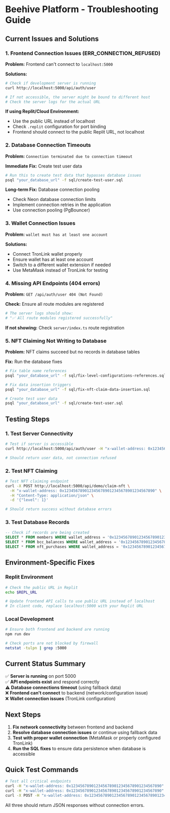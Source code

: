 # Beehive Platform - Troubleshooting Guide

## Current Issues and Solutions

### 1. Frontend Connection Issues (ERR_CONNECTION_REFUSED)

**Problem:** Frontend can't connect to `localhost:5000`

**Solutions:**
```bash
# Check if development server is running
curl http://localhost:5000/api/auth/user

# If not accessible, the server might be bound to different host
# Check the server logs for the actual URL
```

**If using Replit/Cloud Environment:**
- Use the public URL instead of localhost
- Check `.replit` configuration for port binding
- Frontend should connect to the public Replit URL, not localhost

### 2. Database Connection Timeouts

**Problem:** `Connection terminated due to connection timeout`

**Immediate Fix:** Create test user data
```bash
# Run this to create test data that bypasses database issues
psql "your_database_url" -f sql/create-test-user.sql
```

**Long-term Fix:** Database connection pooling
- Check Neon database connection limits
- Implement connection retries in the application
- Use connection pooling (PgBouncer)

### 3. Wallet Connection Issues

**Problem:** `wallet must has at least one account`

**Solutions:**
- Connect TronLink wallet properly
- Ensure wallet has at least one account
- Switch to a different wallet extension if needed
- Use MetaMask instead of TronLink for testing

### 4. Missing API Endpoints (404 errors)

**Problem:** `GET /api/auth/user 404 (Not Found)`

**Check:** Ensure all route modules are registered
```bash
# The server logs should show:
# "✅ All route modules registered successfully"
```

**If not showing:** Check `server/index.ts` route registration

### 5. NFT Claiming Not Writing to Database

**Problem:** NFT claims succeed but no records in database tables

**Fix:** Run the database fixes
```bash
# Fix table name references
psql "your_database_url" -f sql/fix-level-configurations-references.sql

# Fix data insertion triggers
psql "your_database_url" -f sql/fix-nft-claim-data-insertion.sql

# Create test user data
psql "your_database_url" -f sql/create-test-user.sql
```

## Testing Steps

### 1. Test Server Connectivity
```bash
# Test if server is accessible
curl http://localhost:5000/api/auth/user -H "x-wallet-address: 0x1234567890123456789012345678901234567890"

# Should return user data, not connection refused
```

### 2. Test NFT Claiming
```bash
# Test NFT claiming endpoint
curl -X POST http://localhost:5000/api/demo/claim-nft \
  -H "x-wallet-address: 0x1234567890123456789012345678901234567890" \
  -H "Content-Type: application/json" \
  -d '{"level": 1}'

# Should return success without database errors
```

### 3. Test Database Records
```sql
-- Check if records are being created
SELECT * FROM members WHERE wallet_address = '0x1234567890123456789012345678901234567890';
SELECT * FROM bcc_balances WHERE wallet_address = '0x1234567890123456789012345678901234567890';
SELECT * FROM nft_purchases WHERE wallet_address = '0x1234567890123456789012345678901234567890';
```

## Environment-Specific Fixes

### Replit Environment
```bash
# Check the public URL in Replit
echo $REPL_URL

# Update frontend API calls to use public URL instead of localhost
# In client code, replace localhost:5000 with your Replit URL
```

### Local Development
```bash
# Ensure both frontend and backend are running
npm run dev

# Check ports are not blocked by firewall
netstat -tulpn | grep :5000
```

## Current Status Summary

✅ **Server is running** on port 5000  
✅ **API endpoints exist** and respond correctly  
⚠️  **Database connections timeout** (using fallback data)  
❌ **Frontend can't connect** to backend (network/configuration issue)  
❌ **Wallet connection issues** (TronLink configuration)  

## Next Steps

1. **Fix network connectivity** between frontend and backend
2. **Resolve database connection issues** or continue using fallback data
3. **Test with proper wallet connection** (MetaMask or properly configured TronLink)
4. **Run the SQL fixes** to ensure data persistence when database is accessible

## Quick Test Commands

```bash
# Test all critical endpoints
curl -H "x-wallet-address: 0x1234567890123456789012345678901234567890" http://localhost:5000/api/auth/user
curl -H "x-wallet-address: 0x1234567890123456789012345678901234567890" http://localhost:5000/api/stats/user-referrals
curl -X POST -H "x-wallet-address: 0x1234567890123456789012345678901234567890" -H "Content-Type: application/json" -d '{"level":1}' http://localhost:5000/api/demo/claim-nft
```

All three should return JSON responses without connection errors.